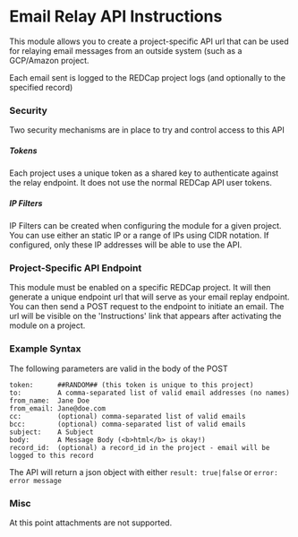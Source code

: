 # Email Relay API Instructions
This module allows you to create a project-specific API url that can be used for relaying email messages from an outside system (such as a GCP/Amazon project. 

Each email sent is logged to the REDCap project logs (and optionally to the specified record)

### Security
Two security mechanisms are in place to try and control access to this API

##### Tokens
Each project uses a unique token as a shared key to authenticate against the relay endpoint.  It does not use the normal REDCap API user tokens.

##### IP Filters
IP Filters can be created when configuring the module for a given project.  You can use either an static IP or a range of IPs using CIDR notation.  If configured, only these IP addresses will be able to use the API.


### Project-Specific API Endpoint
This module must be enabled on a specific REDCap project.  It will then generate a unique endpoint url that will serve as your email replay endpoint.  You can then send a POST request to the endpoint to initiate an email.  The url will be visible on the 'Instructions' link that appears after activating the module on a project.

### Example Syntax
The following parameters are valid in the body of the POST

    token:      ##RANDOM## (this token is unique to this project)
    to:         A comma-separated list of valid email addresses (no names)
    from_name:  Jane Doe
    from_email: Jane@doe.com
    cc:         (optional) comma-separated list of valid emails
    bcc:        (optional) comma-separated list of valid emails
    subject:    A Subject
    body:       A Message Body (<b>html</b> is okay!)
    record_id:  (optional) a record_id in the project - email will be logged to this record

The API will return a json object with either `result: true|false` or `error: error message`

### Misc
At this point attachments are not supported.